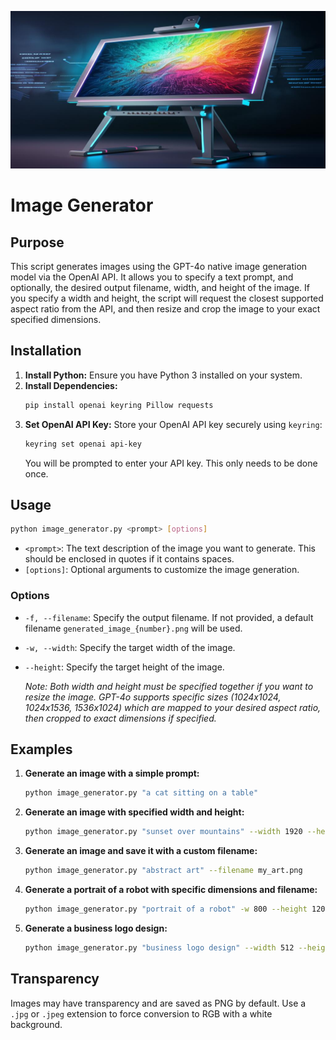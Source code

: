 ![](banner.jpg)

# Image Generator

## Purpose

This script generates images using the GPT-4o native image generation model via the OpenAI API. It allows you to specify a text prompt, and optionally, the desired output filename, width, and height of the image.  If you specify a width and height, the script will request the closest supported aspect ratio from the API, and then resize and crop the image to your exact specified dimensions.

## Installation

1.  **Install Python:** Ensure you have Python 3 installed on your system.
2.  **Install Dependencies:**
    ```bash
    pip install openai keyring Pillow requests
    ```
3.  **Set OpenAI API Key:** Store your OpenAI API key securely using `keyring`:
    ```bash
    keyring set openai api-key
    ```
    You will be prompted to enter your API key.  This only needs to be done once.

## Usage

```bash
python image_generator.py <prompt> [options]
```

*   `<prompt>`: The text description of the image you want to generate. This should be enclosed in quotes if it contains spaces.
*   `[options]`: Optional arguments to customize the image generation.

### Options

*   `-f, --filename`:  Specify the output filename. If not provided, a default filename `generated_image_{number}.png` will be used.
*   `-w, --width`: Specify the target width of the image.
*   `--height`: Specify the target height of the image. 

    *Note: Both width and height must be specified together if you want to resize the image. GPT-4o supports specific sizes (1024x1024, 1024x1536, 1536x1024) which are mapped to your desired aspect ratio, then cropped to exact dimensions if specified.*


## Examples

1.  **Generate an image with a simple prompt:**

    ```bash
    python image_generator.py "a cat sitting on a table"
    ```

2.  **Generate an image with specified width and height:**

    ```bash
    python image_generator.py "sunset over mountains" --width 1920 --height 1080
    ```

3.  **Generate an image and save it with a custom filename:**

    ```bash
    python image_generator.py "abstract art" --filename my_art.png
    ```

4.  **Generate a portrait of a robot with specific dimensions and filename:**

    ```bash
    python image_generator.py "portrait of a robot" -w 800 --height 1200 -f robot.png
    ```

5.  **Generate a business logo design:**

    ```bash
    python image_generator.py "business logo design" --width 512 --height 512
    ```

## Transparency

Images may have transparency and are saved as PNG by default. Use a `.jpg` or `.jpeg` extension to force conversion to RGB with a white background.
